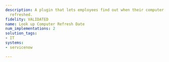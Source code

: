 ```yaml
---
description: A plugin that lets employees find out when their computer needs to be
  refreshed.
fidelity: VALIDATED
name: Look up Computer Refresh Date
num_implementations: 2
solution_tags:
- IT
systems:
- servicenow

---
```

